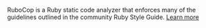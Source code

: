 RuboCop is a Ruby static code analyzer that enforces many of the guidelines outlined in the community Ruby Style Guide. [Learn more](https://github.com/bbatsov/rubocop)